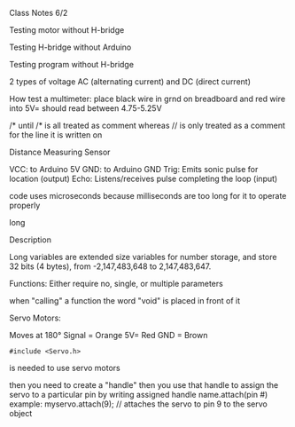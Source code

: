Class Notes 6/2

Testing motor without H-bridge

Testing H-bridge without Arduino

Testing program without H-bridge

2 types of voltage AC (alternating current) and DC (direct current)

How test a multimeter: place black wire in grnd on breadboard and red wire into 5V= should read between 4.75-5.25V

/* until /* is all treated as comment whereas // is only treated as a comment for the line it is written on

Distance Measuring Sensor

VCC: to Arduino 5V
GND: to Arduino GND
Trig: Emits sonic pulse for location (output)
Echo: Listens/receives pulse completing the loop (input)

code uses microseconds because milliseconds are too long for it to operate properly

long

Description

Long variables are extended size variables for number storage, and store 32 bits (4 bytes), from -2,147,483,648 to 2,147,483,647.

Functions:
Either require no, single, or multiple parameters 

when "calling" a function the word "void" is placed in front of it

Servo Motors:

Moves at 180°
Signal = Orange
5V= Red
GND = Brown

```
#include <Servo.h>
```
is needed to use servo motors

then you need to create a "handle"
then you use that handle to assign the servo to a particular pin by writing assigned handle name.attach(pin #)
example: myservo.attach(9); // attaches the servo to pin 9 to the servo object




